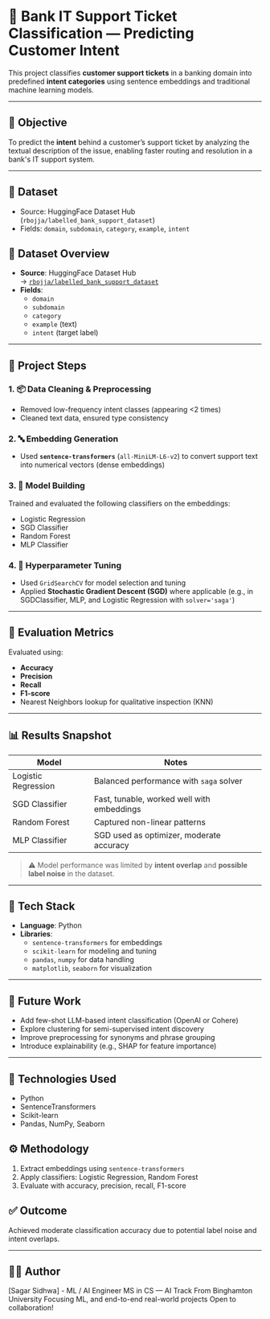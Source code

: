 # 🏦 Bank IT Support Ticket Classification — Predicting Customer Intent

This project classifies **customer support tickets** in a banking domain into predefined **intent categories** using sentence embeddings and traditional machine learning models.

---

## 🧠 Objective

To predict the **intent** behind a customer’s support ticket by analyzing the textual description of the issue, enabling faster routing and resolution in a bank's IT support system.

---

## 📁 Dataset
- Source: HuggingFace Dataset Hub (`rbojja/labelled_bank_support_dataset`)
- Fields: `domain`, `subdomain`, `category`, `example`, `intent`

## 📁 Dataset Overview

- **Source**: HuggingFace Dataset Hub  
  → [`rbojja/labelled_bank_support_dataset`](https://huggingface.co/datasets/rbojja/labelled_bank_support_dataset)
- **Fields**:
  - `domain`
  - `subdomain`
  - `category`
  - `example` (text)
  - `intent` (target label)

---

## 🧱 Project Steps

### 1. 📦 Data Cleaning & Preprocessing
- Removed low-frequency intent classes (appearing <2 times)
- Cleaned text data, ensured type consistency

### 2. 🔤 Embedding Generation
- Used **`sentence-transformers`** (`all-MiniLM-L6-v2`) to convert support text into numerical vectors (dense embeddings)

### 3. 🤖 Model Building
Trained and evaluated the following classifiers on the embeddings:
- Logistic Regression
- SGD Classifier
- Random Forest
- MLP Classifier

### 4. 🔧 Hyperparameter Tuning
- Used `GridSearchCV` for model selection and tuning
- Applied **Stochastic Gradient Descent (SGD)** where applicable (e.g., in SGDClassifier, MLP, and Logistic Regression with `solver='saga'`)

---

## 🧪 Evaluation Metrics

Evaluated using:
- **Accuracy**
- **Precision**
- **Recall**
- **F1-score**
- Nearest Neighbors lookup for qualitative inspection (KNN)

---

## 📊 Results Snapshot

| Model              | Notes                                      |
|-------------------|---------------------------------------------|
| Logistic Regression | Balanced performance with `saga` solver  |
| SGD Classifier     | Fast, tunable, worked well with embeddings |
| Random Forest      | Captured non-linear patterns               |
| MLP Classifier     | SGD used as optimizer, moderate accuracy   |

> ⚠️ Model performance was limited by **intent overlap** and **possible label noise** in the dataset.

---

## 📌 Tech Stack

- **Language**: Python  
- **Libraries**:  
  - `sentence-transformers` for embeddings  
  - `scikit-learn` for modeling and tuning  
  - `pandas`, `numpy` for data handling  
  - `matplotlib`, `seaborn` for visualization  

---

## 🚀 Future Work

- Add few-shot LLM-based intent classification (OpenAI or Cohere)
- Explore clustering for semi-supervised intent discovery
- Improve preprocessing for synonyms and phrase grouping
- Introduce explainability (e.g., SHAP for feature importance)

---

## 🔧 Technologies Used
- Python
- SentenceTransformers
- Scikit-learn
- Pandas, NumPy, Seaborn

## ⚙️ Methodology
1. Extract embeddings using `sentence-transformers`
2. Apply classifiers: Logistic Regression, Random Forest
3. Evaluate with accuracy, precision, recall, F1-score

## ✅ Outcome
Achieved moderate classification accuracy due to potential label noise and intent overlaps.

---

## 👨‍💻 Author

[Sagar Sidhwa] - 
ML / AI Engineer
MS in CS — AI Track  From Binghamton University 
Focusing ML, and end-to-end real-world projects 
Open to collaboration!
